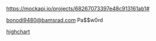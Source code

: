 https://mockapi.io/projects/68267073397e48c913161ab1#

bonodi9480@bamsrad.com Pa$$w0rd

[highchart](https://livecharts.dev/)
